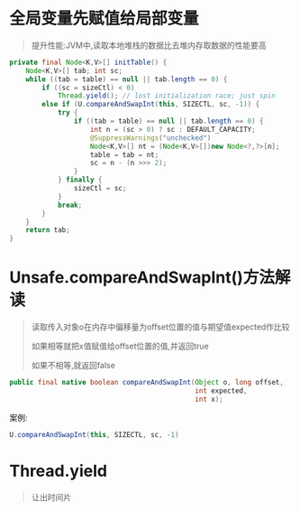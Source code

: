 # 全局变量先赋值给局部变量

> 提升性能:JVM中,读取本地堆栈的数据比去堆内存取数据的性能要高

```java
private final Node<K,V>[] initTable() {
    Node<K,V>[] tab; int sc;
    while ((tab = table) == null || tab.length == 0) {
        if ((sc = sizeCtl) < 0)
            Thread.yield(); // lost initialization race; just spin
        else if (U.compareAndSwapInt(this, SIZECTL, sc, -1)) {
            try {
                if ((tab = table) == null || tab.length == 0) {
                    int n = (sc > 0) ? sc : DEFAULT_CAPACITY;
                    @SuppressWarnings("unchecked")
                    Node<K,V>[] nt = (Node<K,V>[])new Node<?,?>[n];
                    table = tab = nt;
                    sc = n - (n >>> 2);
                }
            } finally {
                sizeCtl = sc;
            }
            break;
        }
    }
    return tab;
}
```



# Unsafe.compareAndSwapInt()方法解读

> 读取传入对象o在内存中偏移量为offset位置的值与期望值expected作比较
>
> 如果相等就把x值赋值给offset位置的值,并返回true
>
> 如果不相等,就返回false

```java
public final native boolean compareAndSwapInt(Object o, long offset,
                                              int expected,
                                              int x);
```

案例:

```java
U.compareAndSwapInt(this, SIZECTL, sc, -1)
```



# Thread.yield 

> 让出时间片 